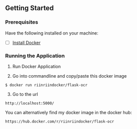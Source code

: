 ## Getting Started

### Prerequisites

Have the following installed on your machine:
- [ ] [Install Docker](https://hub.docker.com/?overlay=onboarding)

### Running the Application

1. Run Docker Application

2. Go into commandline and copy/paste this docker image
```
$ docker run riinriindocker/flask-ocr
```

3. Go to the url
```
http://localhost:5000/
```

You can alternatively find my docker image in the docker hub:
```
https://hub.docker.com/r/riinriindocker/flask-ocr
```
